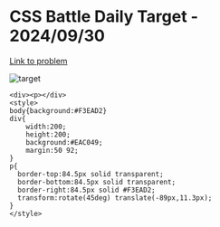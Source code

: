 # CSS Battle Daily Target - 2024/09/30

[Link to problem](https://cssbattle.dev/play/guivKkPxEDW1OImAGXxh)

![target](https://firebasestorage.googleapis.com/v0/b/cssbattleapp.appspot.com/o/user%2Fe6YbeBahWNPT7VpE2rE2p85byxa2%2Ftargets%2Ftarget_mLCsINA.png?alt=media)

```
<div><p></div>
<style>
body{background:#F3EAD2}
div{
    width:200;
    height:200;
    background:#EAC049;
    margin:50 92;
}
p{
  border-top:84.5px solid transparent;
  border-bottom:84.5px solid transparent;
  border-right:84.5px solid #F3EAD2;
  transform:rotate(45deg) translate(-89px,11.3px);
}
</style>
```